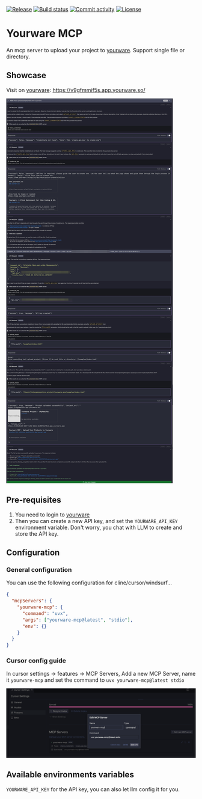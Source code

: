 [![Release](https://img.shields.io/github/v/release/ai-zerolab/yourware-mcp)](https://img.shields.io/github/v/release/ai-zerolab/yourware-mcp)
[![Build status](https://img.shields.io/github/actions/workflow/status/ai-zerolab/yourware-mcp/main.yml?branch=main)](https://github.com/ai-zerolab/yourware-mcp/actions/workflows/main.yml?query=branch%3Amain)
[![Commit activity](https://img.shields.io/github/commit-activity/m/ai-zerolab/yourware-mcp)](https://img.shields.io/github/commit-activity/m/ai-zerolab/yourware-mcp)
[![License](https://img.shields.io/github/license/ai-zerolab/yourware-mcp)](https://img.shields.io/github/license/ai-zerolab/yourware-mcp)
<!-- [![codecov](https://codecov.io/gh/ai-zerolab/yourware-mcp/branch/main/graph/badge.svg)](https://codecov.io/gh/ai-zerolab/yourware-mcp) -->

# Yourware MCP

An mcp server to upload your project to [yourware](https://www.yourware.so). Support single file or directory.

## Showcase

Visit on [yourware](https://v9gfmmif5s.app.yourware.so/): https://v9gfmmif5s.app.yourware.so/

![Showcase](./assets/showcase.jpeg)


## Pre-requisites

1. You need to login to [yourware](https://www.yourware.so)
2. Then you can create a new API key, and set the `YOURWARE_API_KEY` environment variable. Don't worry, you chat with LLM to create and store the API key.

## Configuration

### General configuration

You can use the following configuration for cline/cursor/windsurf...

```json
{
  "mcpServers": {
    "yourware-mcp": {
      "command": "uvx",
      "args": ["yourware-mcp@latest", "stdio"],
      "env": {}
    }
  }
}
```

### Cursor config guide

In cursor settings -> features -> MCP Servers, Add a new MCP Server, name it `yourware-mcp` and set the command to `uvx yourware-mcp@latest stdio`

![Config cursor screenshot](./assets/config-cursor.png)

## Available environments variables

`YOURWARE_API_KEY` for the API key, you can also let llm config it for you.
